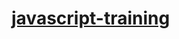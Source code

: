 # [javascript-training](https://www.youtube.com/watch?v=sQ9Oa-_7v-8&list=PLQEds1ESt7csjTThaq8xzdf0Axxhyk5mL&index=4)
